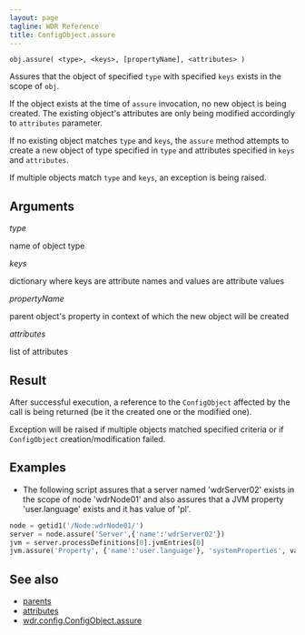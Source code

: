 ```yaml
---
layout: page
tagline: WDR Reference
title: ConfigObject.assure
---
```


    obj.assure( <type>, <keys>, [propertyName], <attributes> )

Assures that the object of specified `type` with specified `keys` exists in the scope of `obj`.

If the object exists at the time of `assure` invocation, no new object is being created. The existing object's attributes are only being modified accordingly to `attributes` parameter.

If no existing object matches `type` and `keys`, the `assure` method attempts to create a new object of type specified in `type` and attributes specified in `keys` and `attributes`.

If multiple objects match `type` and `keys`, an exception is being raised.

## Arguments

_type_

name of object type

_keys_

dictionary where keys are attribute names and values are attribute values

_propertyName_

parent object's property in context of which the new object will be created

_attributes_

list of attributes

## Result

After successful execution, a reference to the `ConfigObject` affected by the call is being returned (be it the created one or the modified one).

Exception will be raised if multiple objects matched specified criteria or if `ConfigObject` creation/modification failed.

## Examples

* The following script assures that a server named 'wdrServer02' exists in the scope of node 'wdrNode01' and also assures that a JVM property 'user.language' exists and it has value of 'pl'.

```python
node = getid1('/Node:wdrNode01/')
server = node.assure('Server',{'name':'wdrServer02'})
jvm = server.processDefinitions[0].jvmEntries[0]
jvm.assure('Property', {'name':'user.language'}, 'systemProperties', value='pl', description='This JVM is going to write logs in Polish language. Powodzenia :)')
```

## See also

* [parents](wdr.config.parents.html)
* [attributes](wdr.config.attributes.html)
* [wdr.config.ConfigObject.assure](wdr.config.ConfigObject.assure.html)
